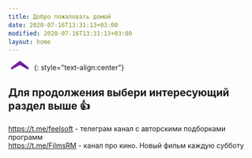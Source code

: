 ```yaml
---
title: Добро пожаловать домой
date: 2020-07-16T13:31:13+03:00
modified: 2020-07-16T13:31:13+03:00
layout: home
---
```


![](./assets/arrow-home.png)
{: style="text-align:center"}

## Для продолжения выбери интересующий раздел выше :+1: 
<https://t.me/feelsoft> - телеграм канал с авторскими подборками программ  
<https://t.me/FilmsRM> - канал про кино. Новый фильм каждую субботу
